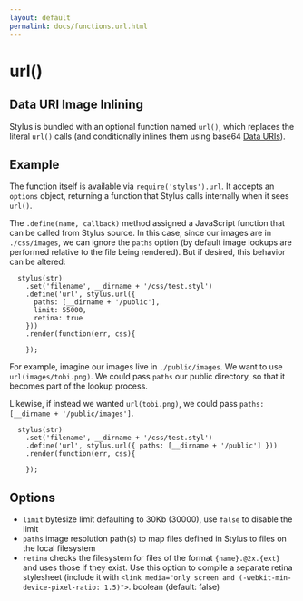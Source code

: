 ```yaml
---
layout: default
permalink: docs/functions.url.html
---
```


# url()

## Data URI Image Inlining

Stylus is bundled with an optional function named `url()`, which replaces the literal `url()` calls (and conditionally inlines them using base64 [Data URIs](http://en.wikipedia.org/wiki/Data_URI_scheme)).

## Example

The function itself is available via `require('stylus').url`. It accepts an `options` object, returning a function that Stylus calls internally when it sees `url()`.

The `.define(name, callback)` method assigned a JavaScript function that can be called from Stylus source. In this case, since our images are in `./css/images`,  we can ignore the `paths` option (by default image lookups are performed relative to the file being rendered).  But if desired, this behavior can be altered:

      stylus(str)
        .set('filename', __dirname + '/css/test.styl')
        .define('url', stylus.url({
          paths: [__dirname + '/public'],
          limit: 55000,
          retina: true
        }))
        .render(function(err, css){
    
        });

For example, imagine our images live in `./public/images`.  We want to use `url(images/tobi.png)`.  We could pass `paths` our public directory, so that it becomes part of the lookup process. 

Likewise, if instead we wanted `url(tobi.png)`, we could pass `paths: [__dirname + '/public/images']`.

      stylus(str)
        .set('filename', __dirname + '/css/test.styl')
        .define('url', stylus.url({ paths: [__dirname + '/public'] }))
        .render(function(err, css){

        });

## Options

  - `limit` bytesize limit defaulting to 30Kb (30000), use `false` to disable the limit
  - `paths` image resolution path(s) to map files defined in Stylus to files on the local filesystem
  - `retina` checks the filesystem for files of the format `{name}.@2x.{ext}` and uses those if they exist. Use this option to compile a separate retina stylesheet (include it with `<link media="only screen and (-webkit-min-device-pixel-ratio: 1.5)">`. boolean (default: false)
